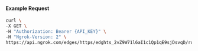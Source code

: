 <!-- Code generated for API Clients. DO NOT EDIT. -->
#### Example Request
```bash
curl \
-X GET \
-H "Authorization: Bearer {API_KEY}" \
-H "Ngrok-Version: 2" \
https://api.ngrok.com/edges/https/edghts_2vZ9W71l6aI1c1Qp1qE9sjDsvqD/routes/edghtsrt_2vZ9W87RCLuvqExevlq70OKMG9H/websocket_tcp_converter
